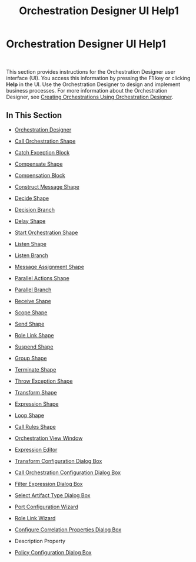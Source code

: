﻿---
title: Orchestration Designer UI Help1
TOCTitle: Orchestration Designer UI Help1
ms:assetid: 4b6f9ed1-fb1d-4668-9df8-ebcc34cb351c
ms:mtpsurl: https://msdn.microsoft.com/en-us/library/Aa560015(v=BTS.80)
ms:contentKeyID: 51527860
ms.date: 08/30/2017
mtps_version: v=BTS.80
f1_keywords:
- bts10.orch.designer.ui.help
---

# Orchestration Designer UI Help1

 

This section provides instructions for the Orchestration Designer user interface (UI). You access this information by pressing the F1 key or clicking **Help** in the UI. Use the Orchestration Designer to design and implement business processes. For more information about the Orchestration Designer, see [Creating Orchestrations Using Orchestration Designer](https://msdn.microsoft.com/library/aa560470\(v=bts.80\)).

## In This Section

  - [Orchestration Designer](orchestration-designer.md)

  - [Call Orchestration Shape](call-orchestration-shape.md)

  - [Catch Exception Block](catch-exception-block.md)

  - [Compensate Shape](compensate-shape.md)

  - [Compensation Block](compensation-block.md)

  - [Construct Message Shape](construct-message-shape.md)

  - [Decide Shape](decide-shape.md)

  - [Decision Branch](decision-branch.md)

  - [Delay Shape](delay-shape.md)

  - [Start Orchestration Shape](start-orchestration-shape.md)

  - [Listen Shape](listen-shape.md)

  - [Listen Branch](listen-branch.md)

  - [Message Assignment Shape](message-assignment-shape.md)

  - [Parallel Actions Shape](parallel-actions-shape.md)

  - [Parallel Branch](parallel-branch.md)

  - [Receive Shape](receive-shape.md)

  - [Scope Shape](scope-shape.md)

  - [Send Shape](send-shape.md)

  - [Role Link Shape](role-link-shape.md)

  - [Suspend Shape](suspend-shape.md)

  - [Group Shape](group-shape.md)

  - [Terminate Shape](terminate-shape.md)

  - [Throw Exception Shape](throw-exception-shape.md)

  - [Transform Shape](transform-shape.md)

  - [Expression Shape](expression-shape.md)

  - [Loop Shape](loop-shape.md)

  - [Call Rules Shape](call-rules-shape.md)

  - [Orchestration View Window](orchestration-view-window.md)

  - [Expression Editor](expression-editor.md)

  - [Transform Configuration Dialog Box](transform-configuration-dialog-box.md)

  - [Call Orchestration Configuration Dialog Box](call-orchestration-configuration-dialog-box.md)

  - [Filter Expression Dialog Box](filter-expression-dialog-box.md)

  - [Select Artifact Type Dialog Box](select-artifact-type-dialog-box.md)

  - [Port Configuration Wizard](port-configuration-wizard.md)

  - [Role Link Wizard](role-link-wizard.md)

  - [Configure Correlation Properties Dialog Box](configure-correlation-properties-dialog-box.md)

  - Description Property

  - [Policy Configuration Dialog Box](policy-configuration-dialog-box.md)

